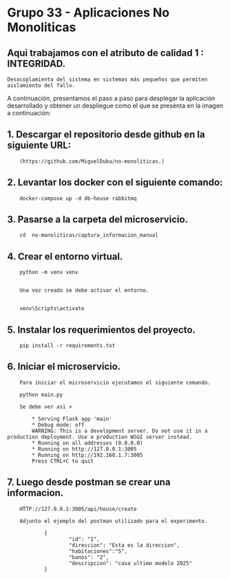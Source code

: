 # Grupo 33 - Aplicaciones No Monoliticas


## Aqui trabajamos con el atributo de calidad 1 : INTEGRIDAD.

    Desacoplamiento del sistema en sistemas más pequeños que permiten aislamiento del fallo.

A continuación, presentamos el paso a paso para desplegar la aplicación desarrollado y obtener un despliegue como el que se presenta en la imagen a continuación:

## 1. Descargar el repositorio desde github en la siguiente URL: 
        (https://github.com/MiguelDuba/no-monoliticas.)

## 2. Levantar los docker con el siguiente comando: 
        
        docker-compose up -d db-house rabbitmq
        

## 3. Pasarse a la carpeta del microservicio.
        
        cd  no-monoliticas/captura_informacion_manual
        

## 4. Crear el entorno virtual.
        
        
        python -m venv venv
        
        
        Una vez creado se debe activar el entorno.

        
        venv\Scripts\activate
        

## 5. Instalar los requerimientos del proyecto.
        
        pip install -r requirements.txt
        

## 6. Iniciar el microservicio.

        Para iniciar el microservicio ejecutamos el siguiente comando.

        python main.py

        Se debe ver asi >

            * Serving Flask app 'main'
            * Debug mode: off
            WARNING: This is a development server. Do not use it in a production deployment. Use a production WSGI server instead.
            * Running on all addresses (0.0.0.0)
            * Running on http://127.0.0.1:3005
            * Running on http://192.168.1.7:3005
            Press CTRL+C to quit

## 7. Luego desde postman se crear una informacion.


        HTTP://127.0.0.1:3005/api/house/create

        Adjunto el ejemplo del postman utilizado para el experimento.

                {
                        "id": "1",
                        "direccion": "Esta es la direccion",
                        "habitaciones":"5",
                        "banos": "2",
                        "descripcion": "casa ultimo modelo 2025"
                }



